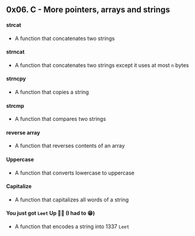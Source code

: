 ## 0x06. C - More pointers, arrays and strings

#### strcat
- A function that concatenates two strings

#### strncat
- A function that concatenates two strings except it uses at most `n` bytes

#### strncpy
- A function that copies a string

#### strcmp
- A function that compares two strings

#### reverse array
- A function that reverses contents of an array

#### Uppercase
- A function that converts lowercase to uppercase

#### Capitalize
- A function that capitalizes all words of a string

#### You just got `Leet` Up 🤵🏽 (I had to 😁) 
- A function that encodes a string into 1337 `Leet`
